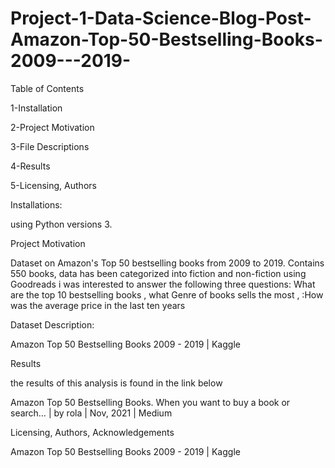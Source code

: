 # Project-1-Data-Science-Blog-Post-Amazon-Top-50-Bestselling-Books-2009---2019-
Table of Contents

1-Installation

2-Project Motivation

3-File Descriptions

4-Results

5-Licensing, Authors

Installations: 

using Python versions 3.

Project Motivation

Dataset on Amazon's Top 50 bestselling books from 2009 to 2019. Contains 550 books, data has been categorized into fiction and non-fiction using Goodreads
i was  interested to answer the following  three questions: What are the top 10 bestselling books , what Genre of books sells the most , :How was the average price in the last ten years

Dataset Description:

Amazon Top 50 Bestselling Books 2009 - 2019 | Kaggle

Results

the results of this analysis is found in the link below

Amazon Top 50 Bestselling Books. When you want to buy a book or search… | by rola | Nov, 2021 | Medium

Licensing, Authors, Acknowledgements

Amazon Top 50 Bestselling Books 2009 - 2019 | Kaggle


